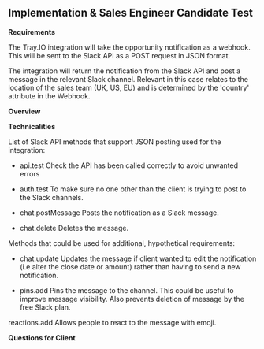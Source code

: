 **Implementation & Sales Engineer Candidate Test**
---

**Requirements**

The Tray.IO integration will take the opportunity notification as a webhook. This will be sent to the Slack API as a POST request in JSON format.

The integration will return the notification from the Slack API and post a message in the relevant Slack channel. Relevant in this case relates to the location of the sales team (UK, US, EU) and is determined by the 'country' attribute in the Webhook.


**Overview**

**Technicalities**

List of Slack API methods that support JSON posting used for the integration:

- api.test
    Check the API has been called correctly to avoid unwanted errors

- auth.test
    To make sure no one other than the client is trying to post to the Slack channels.

- chat.postMessage
    Posts the notification as a Slack message.

- chat.delete
    Deletes the message.

Methods that could be used for additional, hypothetical requirements:

- chat.update
    Updates the message if client wanted to edit the notification (i.e alter the close date or amount) rather than having to send a new notification.

- pins.add
    Pins the message to the channel. This could be useful to improve message visibility. Also prevents deletion of message by the free Slack plan.

reactions.add
    Allows people to react to the message with emoji.


**Questions for Client**